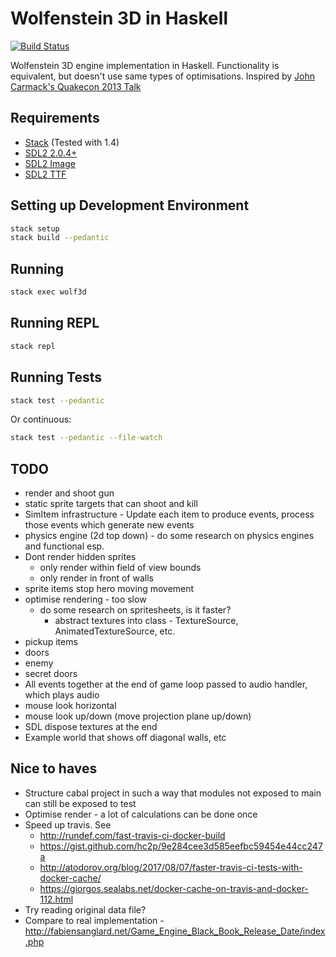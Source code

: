 # Wolfenstein 3D in Haskell

[![Build Status](https://travis-ci.org/danielholmes/wolf3d-haskell.svg?branch=master)](https://travis-ci.org/danielholmes/wolf3d-haskell)

Wolfenstein 3D engine implementation in Haskell. Functionality is equivalent, but doesn't use same types of 
optimisations. Inspired by [John Carmack's Quakecon 2013 Talk](https://youtu.be/Uooh0Y9fC_M?t=4660)


## Requirements

 - [Stack](https://www.haskellstack.org) (Tested with 1.4)
 - [SDL2 2.0.4+](https://www.libsdl.org/)
 - [SDL2 Image](https://www.libsdl.org/projects/SDL_image/)
 - [SDL2 TTF](https://www.libsdl.org/projects/SDL_ttf/)


## Setting up Development Environment

```bash
stack setup
stack build --pedantic
```


## Running

```bash
stack exec wolf3d
```


## Running REPL

```bash
stack repl
```


## Running Tests

```bash
stack test --pedantic
```

Or continuous:

```bash
stack test --pedantic --file-watch
```


## TODO
 
 - render and shoot gun
 - static sprite targets that can shoot and kill
 - SimItem infrastructure - Update each item to produce events, process those events which generate new events
 - physics engine (2d top down) - do some research on physics engines and functional esp.
 - Dont render hidden sprites
   - only render within field of view bounds
   - only render in front of walls
 - sprite items stop hero moving movement
 - optimise rendering - too slow
   - do some research on spritesheets, is it faster?
     - abstract textures into class - TextureSource, AnimatedTextureSource, etc.
 - pickup items
 - doors
 - enemy
 - secret doors
 - All events together at the end of game loop passed to audio handler, which plays audio
 - mouse look horizontal
 - mouse look up/down (move projection plane up/down)
 - SDL dispose textures at the end
 - Example world that shows off diagonal walls, etc


## Nice to haves

 - Structure cabal project in such a way that modules not exposed to main can still be exposed to test
 - Optimise render - a lot of calculations can be done once
 - Speed up travis. See 
   - http://rundef.com/fast-travis-ci-docker-build 
   - https://gist.github.com/hc2p/9e284cee3d585eefbc59454e44cc247a
   - http://atodorov.org/blog/2017/08/07/faster-travis-ci-tests-with-docker-cache/
   - https://giorgos.sealabs.net/docker-cache-on-travis-and-docker-112.html
 - Try reading original data file?
 - Compare to real implementation - http://fabiensanglard.net/Game_Engine_Black_Book_Release_Date/index.php
 